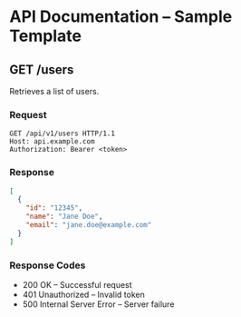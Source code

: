 # API Documentation – Sample Template

## GET /users

Retrieves a list of users.

### Request

```http
GET /api/v1/users HTTP/1.1
Host: api.example.com
Authorization: Bearer <token>
```

### Response

```json
[
  {
    "id": "12345",
    "name": "Jane Doe",
    "email": "jane.doe@example.com"
  }
]
```

### Response Codes
- 200 OK – Successful request
- 401 Unauthorized – Invalid token
- 500 Internal Server Error – Server failure
